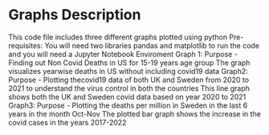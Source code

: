 # Graphs Description
This code file includes three different graphs plotted using python 
Pre-requisites: 
You will need two libraries pandas and matplotlib to run the code and you will need a Jupyter Notebook Enviroment
Graph 1:
Purpose - Finding out Non Covid Deaths in US for 15-19 years age group
The graph visualizes yearwise deaths in US without including covid19 data
Graph2:
Purpose - Plotting thecovid19 data of both UK and Sweden from 2020 to 2021 to understand the virus control in both the countries
This line graph shows both the UK and Sweden covid data based on year 2020 to 2021
Graph3:
Purpose - Plotting the deaths per million in Sweden in the last 6 years in the month Oct-Nov
The plotted bar graph shows the increase in the covid cases in the years 2017-2022
